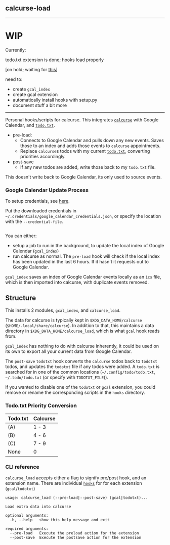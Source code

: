 ## calcurse-load

---

# WIP

Currently:

todo.txt extension is done; hooks load properly

[on hold; waiting for [this](https://github.com/kuzmoyev/google-calendar-simple-api/issues/35)]

need to:
  * create `gcal_index`
  * create gcal extension
  * automatically install hooks with setup.py
  * document stuff a bit more

---

Personal hooks/scripts for calcurse. This integrates [`calcurse`](https://github.com/lfos/calcurse) with Google Calendar, and [`todo.txt`](http://todotxt.org/).

* pre-load:
  * Connects to Google Calendar and pulls down any new events. Saves those to an index and adds those events to `calcurse` appointments.
  * Replace `calcurse`s todos with my current [`todo.txt`](http://todotxt.org/), converting priorities accordingly.
* post-save
  * If any new todos are added, write those back to my `todo.txt` file.

This doesn't write back to Google Calendar, its only used to source events.

### Google Calendar Update Process

To setup credentials, see [here](https://google-calendar-simple-api.readthedocs.io/en/latest/getting_started.html).

Put the downloaded credentials in `~/.credentials/google_calendar_credentials.json`, or specify the location with the `--credential-file`.

```
```

You can either:

* setup a job to run in the background, to update the local index of Google Calendar (`gcal_index`)
* run calcurse as normal. The `pre-load` hook will check if the local index has been updated in the last 6 hours. If it hasn't it requests out to Google Calendar.

`gcal_index` saves an index of Google Calendar events locally as an `ics` file, which is then imported into calcurse, with duplicate events removed.

## Structure

This installs 2 modules, `gcal_index`, and `calcurse_load`.

The data for calcurse is typically kept in `$XDG_DATA_HOME/calcurse` (`$HOME/.local/share/calcurse`). In addition to that, this maintains a data directory in `$XDG_DATA_HOME/calcurse_load`, which is what `gcal` hook reads from.

`gcal_index` has nothing to do with calcurse inherently, it could be used on its own to export all your current data from Google Calendar.

The `post-save` `todotxt` hook converts the `calcurse` todos back to `todotxt` todos, and updates the `todotxt` file if any todos were added. A `todo.txt` is searched for in one of the common locations (`~/.config/todo/todo.txt`, `~/.todo/todo.txt` (or specify with `TODOTXT_FILE`)).

If you wanted to disable one of the `todotxt` or `gcal` extension, you could remove or rename the corresponding scripts in the `hooks` directory.

### Todo.txt Priority Conversion

| Todo.txt | Calcurse |
|----------|----------|
| (A)      | 1 - 3    |
| (B)      | 4 - 6    |
| (C)      | 7 - 9    |
| None     | 0        |


### CLI reference

`calcurse_load` accepts either a flag to signify pre/post hook, and an extension name. There are individual [`hooks`](./hooks) for for each extension (`gcal`/`todotxt`)

```
usage: calcurse_load (--pre-load|--post-save) (gcal|todotxt)...

Load extra data into calcurse

optional arguments:
  -h, --help   show this help message and exit

required arguments:
  --pre-load   Execute the preload action for the extension
  --post-save  Execute the postsave action for the extension
```

